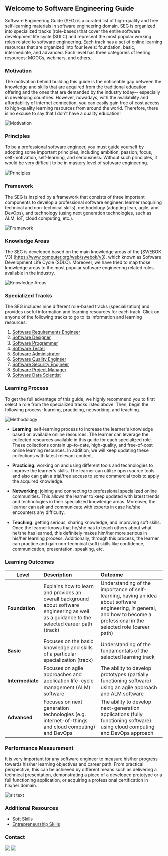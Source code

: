 ## Welcome to Software Engineering Guide

Software Engineering Guide (SEG) is a curated list of high-quality and free self-learning materials in software engineering domain. SEG is organized into specialized tracks (role-based) that cover the entire software development life cycle (SDLC) and represent the most popular working roles related to software engineering. Each track has a set of online learning resources that are organized into four levels: foundation, basic, intermediate, and advanced. Each level has three categories of leering resources: MOOCs, webinars, and others.

### Motivation

The motivation behind building this guide is the noticeable gap between the knowledge and skills that are acquired from the traditional education offering and the ones that are demanded by the industry today-- especially in developing countries. However, nowadays, with the availability and affordability of internet connection, you can easily gain free of cost access to high-quality learning resources from around the world. Therefore, there is no excuse to say that I don't have a quality education!

![](Slide2.JPG "Motivation")

### Principles

To be a professional software engineer, you must guide yourself by adopting some important principles, including ambition, passion, focus, self-motivation, self-learning, and seriousness. Without such principles, it would be very difficult to be in mastery level of software engineering.

![](Slide5.JPG "Principles") 

### Framework

The SEG is inspired by a framework that consists of three important components to develop a professional software engineer: learner (acquiring technical and non-technical skills), methodology (adopting lean, agile, and DevOps), and technology (using next generation technologies, such as ALM, IoT, cloud computing, etc.).

![](Slide7.JPG "Framework") 

### Knowledge Areas

The SEG is developed based on the main knowledge areas of the [SWEBOK V3] (https://www.computer.org/web/swebok/v3), which known as Software Development Life Cycle (SDLC). Moreover, we have tried to map those knowledge areas to the most popular software engineering related roles available in the industry.

![](Slide8.JPG "Knowledge Areas") 

### Specialized Tracks

The SEG includes nine different role-based tracks (specialization) and provides useful information and learning resources for each track. Click on anyone of the following tracks to go to its information and learning resources:

1. [Software Requirements Engineer]()
2. [Software Designer]()
3. [Software Programmer]()
4. [Software Tester]()
5. [Software Administrator]()
6. [Software Quality Engineer]()
7. [Software Security Engineer]()
8. [Software Project Manager]()
9. [Software Data Scientist]()

### Learning Process

To get the full advantage of this guide, we highly recommend you to first select a role from the specialized tracks listed above. Then, begin the following process: learning, practicing, networking, and teaching.

![](Slide9.JPG "Methodology") 

- **Learning**: self-learning process to increase the learner's knowledge based on available online resources. The learner can leverage the collected resources available in this guide for each specialized role. These collections contain up-to-date, high-quality, and free-of-cost online learning resources. In addition, we will keep updating these collections with latest relevant content.

- **Practicing**: working on and using different tools and technologies to improve the learner's skills. The learner can utilize open source tools and also can gain a trial/free access to some commercial tools to apply the acquired knowledge.

- **Networking**: joining and connecting to professional specialized online communities. This allows the learner to keep updated with latest trends and technologies in their specialized knowledge areas. Moreover, the learner can ask and communicate with experts in case he/she encounters any difficulty.

- **Teaching**: getting serious, sharing knowledge, and improving soft skills. Once the learner knows that he/she has to teach others about what he/she has learned, this definitely makes him/her more serious in his/her learning process. Additionally, through this process, the learner can practice and gain non-technical (soft) skills like confidence, communication, presentation, speaking, etc.

### Learning Outcomes

| Level        | Description           | Outcome  |
| ------------- |:-------------| :-----|
| **Foundation**     | Explains how to learn and provides an overall background about software engineering as well as a guidance to the selected career path (track) | Understanding of the importance of self-learning, having an idea about software engineering, in general, and how to become a professional in the selected role (career path) |
| **Basic**     | Focuses on the basic knowledge and skills of a particular specialization (track)     |   Understanding of the fundamentals of the selected learning track |
| **Intermediate** | Focuses on agile approaches and application life-cycle management (ALM) software      |    The ability to develop prototypes (partially functioning software) using an agile approach and ALM software |
| **Advanced** | Focuses on next generation technologies (e.g. internet-of-things and cloud computing) and DevOps      |    The ability to develop next-generation applications (fully functioning software) using cloud computing and DevOps approach |

### Performance Measurement

It is very important for any software engineer to measure his/her progress towards his/her learning objectives and career path. From practical perspective, this can be achieved by different means such as delivering a technical presentation, demonstrating a piece of a developed prototype or a full functioning application, or acquiring a professional certification in his/her domain.

![alt text](Slide12.JPG "Performance Measurement") 

### Additional Resources

- [Soft Skills]()
- [Entrepreneurship Skills]()

### Contact

[![](Twitter.png)](https://twitter.com/SWE_Guide) [![](Linkedin.png)](https://www.linkedin.com/groups/10323987)


